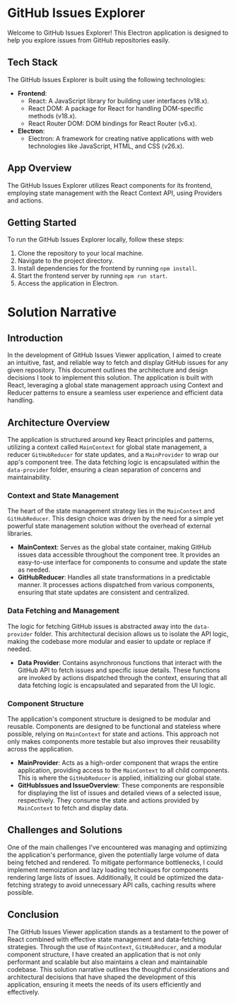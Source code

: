 # GitHub Issues Explorer

Welcome to GitHub Issues Explorer! This Electron application is designed to help you explore issues from GitHub repositories easily.

## Tech Stack

The GitHub Issues Explorer is built using the following technologies:

- **Frontend**:
  - React: A JavaScript library for building user interfaces (v18.x).
  - React DOM: A package for React for handling DOM-specific methods (v18.x).
  - React Router DOM: DOM bindings for React Router (v6.x).
- **Electron**:
  - Electron: A framework for creating native applications with web technologies like JavaScript, HTML, and CSS (v26.x).

## App Overview

The GitHub Issues Explorer utilizes React components for its frontend, employing state management with the React Context API, using Providers and actions.

## Getting Started

To run the GitHub Issues Explorer locally, follow these steps:

1. Clone the repository to your local machine.
2. Navigate to the project directory.
3. Install dependencies for the frontend by running `npm install`.
4. Start the frontend server by running `npm run start`.
5. Access the application in Electron.

# Solution Narrative

## Introduction

In the development of GitHub Issues Viewer application, I aimed to create an intuitive, fast, and reliable way to fetch and display GitHub issues for any given repository. This document outlines the architecture and design decisions I took to implement this solution. The application is built with React, leveraging a global state management approach using Context and Reducer patterns to ensure a seamless user experience and efficient data handling.

## Architecture Overview

The application is structured around key React principles and patterns, utilizing a context called `MainContext` for global state management, a reducer `GitHubReducer` for state updates, and a `MainProvider` to wrap our app's component tree. The data fetching logic is encapsulated within the `data-provider` folder, ensuring a clean separation of concerns and maintainability.

### Context and State Management

The heart of the state management strategy lies in the `MainContext` and `GitHubReducer`. This design choice was driven by the need for a simple yet powerful state management solution without the overhead of external libraries.

- **MainContext**: Serves as the global state container, making GitHub issues data accessible throughout the component tree. It provides an easy-to-use interface for components to consume and update the state as needed.
- **GitHubReducer**: Handles all state transformations in a predictable manner. It processes actions dispatched from various components, ensuring that state updates are consistent and centralized.

### Data Fetching and Management

The logic for fetching GitHub issues is abstracted away into the `data-provider` folder. This architectural decision allows us to isolate the API logic, making the codebase more modular and easier to update or replace if needed.

- **Data Provider**: Contains asynchronous functions that interact with the GitHub API to fetch issues and specific issue details. These functions are invoked by actions dispatched through the context, ensuring that all data fetching logic is encapsulated and separated from the UI logic.

### Component Structure

The application's component structure is designed to be modular and reusable. Components are designed to be functional and stateless where possible, relying on `MainContext` for state and actions. This approach not only makes components more testable but also improves their reusability across the application.

- **MainProvider**: Acts as a high-order component that wraps the entire application, providing access to the `MainContext` to all child components. This is where the `GitHubReducer` is applied, initializing our global state.
- **GitHubIssues and IssueOverview**: These components are responsible for displaying the list of issues and detailed views of a selected issue, respectively. They consume the state and actions provided by `MainContext` to fetch and display data.

## Challenges and Solutions

One of the main challenges I've encountered was managing and optimizing the application's performance, given the potentially large volume of data being fetched and rendered. To mitigate performance bottlenecks, I could implement memoization and lazy loading techniques for components rendering large lists of issues. Additionally, It could be optimized the data-fetching strategy to avoid unnecessary API calls, caching results where possible.

## Conclusion

The GitHub Issues Viewer application stands as a testament to the power of React combined with effective state management and data-fetching strategies. Through the use of `MainContext`, `GitHubReducer`, and a modular component structure, I have created an application that is not only performant and scalable but also maintains a clean and maintainable codebase. This solution narrative outlines the thoughtful considerations and architectural decisions that have shaped the development of this application, ensuring it meets the needs of its users efficiently and effectively.

